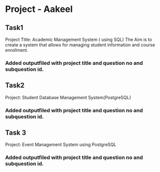 # Project - Aakeel
## Task1
Project Title: Academic Management System ( using SQL)
The Aim is to create a system that allows for managing student information and course enrollment. 
### Added outputfiled with project title and question no and subquestion id.

## Task2
Project: Student Database Management System(PostgreSQL)
### Added outputfiled with project title and question no and subquestion id.

## Task 3
Project: Event Management System using PostgreSQL
### Added outputfiled with project title and question no and subquestion id.


